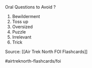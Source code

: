 Oral Questions to Avoid
?
1. Bewilderment
2. Toss up
3. Oversized
4. Puzzle
5. Irrelevant
6. Trick
<!--SR:!2022-09-28,1,230-->

Source: [[Air Trek North FOI Flashcards]]

#airtreknorth-flashcards/foi